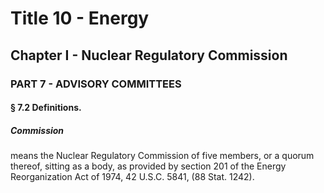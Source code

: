 
# Title 10 - Energy
## Chapter I - Nuclear Regulatory Commission
### PART 7 - ADVISORY COMMITTEES
#### § 7.2 Definitions.
##### Commission

means the Nuclear Regulatory Commission of five members, or a quorum thereof, sitting as a body, as provided by section 201 of the Energy Reorganization Act of 1974, 42 U.S.C. 5841, (88 Stat. 1242).
